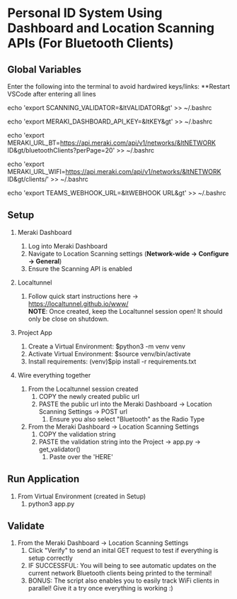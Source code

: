 # Personal ID System Using Dashboard and Location Scanning APIs (For Bluetooth Clients)

## Global Variables
Enter the following into the terminal to avoid hardwired keys/links: 
**Restart VSCode after entering all lines

echo 'export SCANNING_VALIDATOR=&ltVALIDATOR&gt' >> ~/.bashrc

echo 'export MERAKI_DASHBOARD_API_KEY=&ltKEY&gt' >> ~/.bashrc

echo 'export MERAKI_URL_BT=https://api.meraki.com/api/v1/networks/&ltNETWORK ID&gt/bluetoothClients?perPage=20' >> ~/.bashrc

echo 'export MERAKI_URL_WIFI=https://api.meraki.com/api/v1/networks/&ltNETWORK ID&gt/clients/' >> ~/.bashrc

echo 'export TEAMS_WEBHOOK_URL=&ltWEBHOOK URL&gt' >> ~/.bashrc


## Setup
1) Meraki Dashboard
    1) Log into Meraki Dashboard
    2) Navigate to Location Scanning settings (<b>Network-wide -> Configure -> General</b>)
    3) Ensure the Scanning API is enabled
    
2) Localtunnel
    1) Follow quick start instructions here -> https://localtunnel.github.io/www/
    <br><b>NOTE</b>: Once created, keep the Localtunnel session open! It should only be close on shutdown.
    
3) Project App
    1) Create a Virtual Environment: $python3 -m venv venv
    2) Activate Virtual Environment: $source venv/bin/activate
    3) Install requirements: (venv)$pip install -r requirements.txt
    
4) Wire everything together
    1) From the Localtunnel session created
        1) COPY the newly created public url
        2) PASTE the public url into the Meraki Dashboard -> Location Scanning Settings -> POST url
            1) Ensure you also select "Bluetooth" as the Radio Type
    2) From the Meraki Dashboard -> Location Scanning Settings
        1) COPY the validation string
        2) PASTE the validation string into the Project -> app.py -> get_validator()
            1) Paste over the 'HERE'
    
## Run Application
1) From Virtual Environment (created in Setup)
    1) python3 app.py

## Validate
1) From the Meraki Dashboard -> Location Scanning Settings
    1) Click "Verify" to send an inital GET request to test if everything is setup correctly
    2) IF SUCCESSFUL: You will being to see automatic updates on the current network Bluetooth clients being printed
    to the terminal!
    3) BONUS: The script also enables you to easily track WiFi clients in parallel! Give it a try once everything is working :)